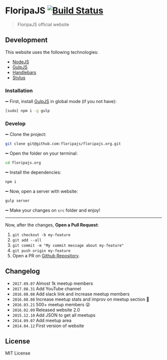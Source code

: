 # FloripaJS [![Build Status](https://travis-ci.org/floripajs/floripajs.org.svg?branch=master)](https://travis-ci.org/floripajs/floripajs.org)
> FloripaJS official website

## Development

This website uses the following technologies:
 
- [NodeJS](http://nodejs.org)
- [GulpJS](http://gulpjs.com)
- [Handlebars](http://handlebarsjs.com)
- [Stylus](http://stylus-lang.com)

### Installation

:heavy_minus_sign: First, install [GulpJS](http://gulpjs.com) in global mode (if you not have):

```bash
[sudo] npm i -g gulp
```

### Develop

:heavy_minus_sign: Clone the project:

```bash
git clone git@github.com:floripajs/floripajs.org.git
```

:heavy_minus_sign: Open the folder on your terminal:

```bash
cd floripajs.org
```

:heavy_minus_sign: Install the dependencies:

```bash
npm i
```

:heavy_minus_sign: Now, open a server with website:

```bash
gulp server
```

:heavy_minus_sign: Make your changes on `src` folder and enjoy!

***

Now, after the changes, **Open a Pull Request**:

1. `git checkout -b my-feature`
2. `git add --all`
3. `git commit -m "My commit message about my-feature"`
4. `git push origin my-feature`
5. Open a PR on [Github Repository](https://github.com/floripajs/floripajs.org).

## Changelog

- `2017.09.07` Almost 1k meetup members
- `2017.08.31` Add YouTube channel
- `2016.08.08` Add slack link and increase meetup members
- `2016.08.08` Increase meetup stats and improv on meetup section :punch:
- `2016.03.21` 500+ meetup members :stuck_out_tongue_winking_eye:
- `2016.02.09` Released website 2.0
- `2015.12.10` Add JSON to get all meetups
- `2014.09.07` Add meetup area
- `2014.04.12` First version of website

## License

MIT License



